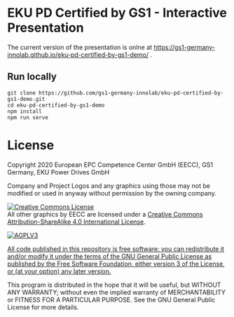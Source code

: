 # EKU PD Certified by GS1 - Interactive Presentation

The current version of the presentation is onlne at https://gs1-germany-innolab.github.io/eku-pd-certified-by-gs1-demo/ .


## Run locally
```
git clone https://github.com/gs1-germany-innolab/eku-pd-certified-by-gs1-demo.git
cd eku-pd-certified-by-gs1-demo
npm install
npm run serve
```

# License

Copyright 2020 European EPC Competence Center GmbH (EECC), GS1 Germany, EKU Power Drives GmbH

Company and Project Logos and any graphics using those may not be modified or used in anyway without permission by the owning company. 


<a rel="license" href="http://creativecommons.org/licenses/by-sa/4.0/"><img alt="Creative Commons License" style="border-width:0" src="https://i.creativecommons.org/l/by-sa/4.0/88x31.png" /></a><br />
<span xmlns:dct="http://purl.org/dc/terms/" property="dct:title">All other graphics</span> by <span xmlns:cc="http://creativecommons.org/ns#" property="cc:attributionName">EECC</span> are licensed under a
<a rel="license" href="http://creativecommons.org/licenses/by-sa/4.0/">Creative Commons Attribution-ShareAlike 4.0 International License</a>.



<a href="https://www.gnu.org/licenses/agpl-3.0.html">
<img alt="AGPLV3" style="border-width:0" src="https://www.gnu.org/graphics/agplv3-with-text-162x68.png" /><br />

All code published in this repository is free software: you can redistribute it and/or modify
it under the terms of the GNU General Public License as published by
the Free Software Foundation, either version 3 of the License, or
(at your option) any later version.
</a>

This program is distributed in the hope that it will be useful,
but WITHOUT ANY WARRANTY; without even the implied warranty of
MERCHANTABILITY or FITNESS FOR A PARTICULAR PURPOSE.  See the
GNU General Public License for more details.
